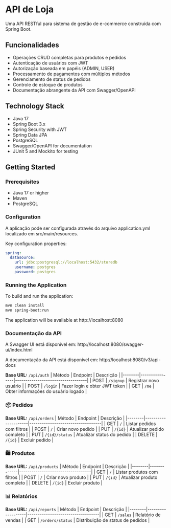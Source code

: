 # API de Loja

Uma API RESTful para sistema de gestão de e-commerce construída com Spring Boot.

## Funcionalidades

- Operações CRUD completas para produtos e pedidos
- Autenticação de usuários com JWT
- Autorização baseada em papéis (ADMIN, USER)
- Processamento de pagamentos com múltiplos métodos
- Gerenciamento de status de pedidos
- Controle de estoque de produtos
- Documentação abrangente da API com Swagger/OpenAPI

## Technology Stack

- Java 17
- Spring Boot 3.x
- Spring Security with JWT
- Spring Data JPA
- PostgreSQL
- Swagger/OpenAPI for documentation
- JUnit 5 and Mockito for testing

## Getting Started

### Prerequisites

- Java 17 or higher
- Maven
- PostgreSQL

### Configuration

A aplicação pode ser configurada através do arquivo application.yml localizado em src/main/resources.

Key configuration properties:

```yaml
spring:
  datasource:
    url: jdbc:postgresql://localhost:5432/storedb
    username: postgres
    password: postgres
```

### Running the Application

To build and run the application:

```bash
mvn clean install
mvn spring-boot:run
```

The application will be available at http://localhost:8080

### Documentação da API
A Swagger UI está disponível em: http://localhost:8080/swagger-ui/index.html

A documentação da API está disponível em: http://localhost:8080/v3/api-docs

**Base URL:** `/api/auth`
| Método | Endpoint       | Descrição                          |
|--------|----------------|-----------------------------------|
| POST   | `/signup`      | Registrar novo usuário            |
| POST   | `/login`       | Fazer login e obter JWT token     |
| GET    | `/me`          | Obter informações do usuário logado |

### 📦 Pedidos
**Base URL:** `/api/orders`
| Método | Endpoint            | Descrição                          |
|--------|---------------------|-----------------------------------|
| GET    | `/`                 | Listar pedidos com filtros        |
| POST   | `/`                 | Criar novo pedido                 |
| PUT    | `/{id}`             | Atualizar pedido completo         |
| PUT    | `/{id}/status`      | Atualizar status do pedido        |
| DELETE | `/{id}`             | Excluir pedido                    |

### 🛍️ Produtos
**Base URL:** `/api/products`
| Método | Endpoint    | Descrição                          |
|--------|-------------|-----------------------------------|
| GET    | `/`         | Listar produtos com filtros       |
| POST   | `/`         | Criar novo produto                |
| PUT    | `/{id}`     | Atualizar produto completo        |
| DELETE | `/{id}`     | Excluir produto                   |

### 📊 Relatórios
**Base URL:** `/api/reports`
| Método | Endpoint          | Descrição                          |
|--------|-------------------|-----------------------------------|
| GET    | `/sales`          | Relatório de vendas               |
| GET    | `/orders/status`  | Distribuição de status de pedidos |
